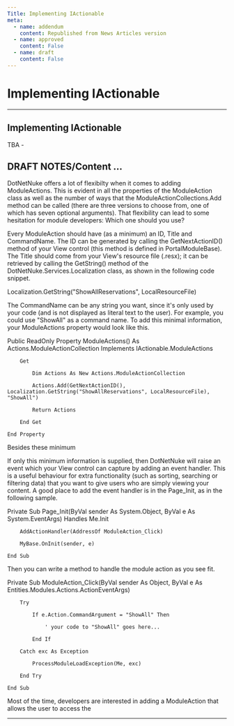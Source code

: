 ```yaml
---
Title: Implementing IActionable
meta:
  - name: addendum
    content: Republished from News Articles version
  - name: approved
    content: False
  - name: draft
    content: False
---
```

# Implementing IActionable

---
## Implementing IActionable


TBA -

 



 
## DRAFT NOTES/Content …
 

DotNetNuke offers a lot of flexibilty when it comes to adding ModuleActions. This is evident in all the properties of the ModuleAction class as well as the number of ways that the ModuleActionCollections.Add method can be called (there are three versions to choose from, one of which has seven optional arguments). That flexibility can lead to some hesitation for module developers: Which one should you use?

 



 

Every ModuleAction should have (as a minimum) an ID, Title and CommandName. The ID can be generated by calling the GetNextActionID() method of your View control (this method is defined in PortalModuleBase). The Title should come from your View's resource file (.resx); it can be retrieved by calling the GetString() method of the DotNetNuke.Services.Localization class, as shown in the following code snippet.

 
Localization.GetString("ShowAllReservations", LocalResourceFile)

<!--CRLF-->
 

The CommandName can be any string you want, since it's only used by your code (and is not displayed as literal text to the user). For example, you could use "ShowAll" as a command name. To add this minimal information, your ModuleActions property would look like this.

 
Public ReadOnly Property ModuleActions() As Actions.ModuleActionCollection Implements IActionable.ModuleActions

<!--CRLF-->

        Get

<!--CRLF-->

            Dim Actions As New Actions.ModuleActionCollection

<!--CRLF-->

            Actions.Add(GetNextActionID(), Localization.GetString("ShowAllReservations", LocalResourceFile), "ShowAll")

<!--CRLF-->

            Return Actions

<!--CRLF-->

        End Get

<!--CRLF-->

    End Property

<!--CRLF-->
 

Besides these minimum

 



 

If only this minimum information is supplied, then DotNetNuke will raise an event which your View control can capture by adding an event handler. This is a useful behaviour for extra functionality (such as sorting, searching or filtering data) that you want to give users who are simply viewing your content. A good place to add the event handler is in the Page\_Init, as in the following sample.

 
Private Sub Page_Init(ByVal sender As System.Object, ByVal e As System.EventArgs) Handles Me.Init

<!--CRLF-->

        AddActionHandler(AddressOf ModuleAction_Click)

<!--CRLF-->

        MyBase.OnInit(sender, e)

<!--CRLF-->

    End Sub

<!--CRLF-->
 

Then you can write a method to handle the module action as you see fit.

 
Private Sub ModuleAction_Click(ByVal sender As Object, ByVal e As Entities.Modules.Actions.ActionEventArgs)

<!--CRLF-->

        Try

<!--CRLF-->

            If e.Action.CommandArgument = "ShowAll" Then

<!--CRLF-->

                ' your code to "ShowAll" goes here... 

<!--CRLF-->

            End If

<!--CRLF-->

        Catch exc As Exception

<!--CRLF-->

            ProcessModuleLoadException(Me, exc)

<!--CRLF-->

        End Try

<!--CRLF-->

    End Sub

<!--CRLF-->
 

Most of the time, developers are interested in adding a ModuleAction that allows the user to access the



---
